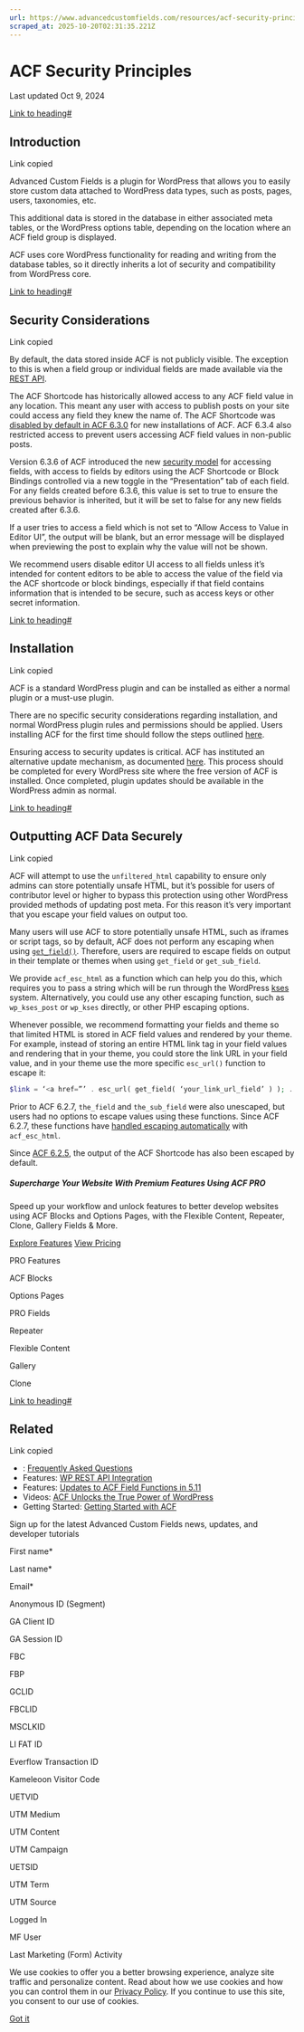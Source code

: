 ```yaml
---
url: https://www.advancedcustomfields.com/resources/acf-security-principles
scraped_at: 2025-10-20T02:31:35.221Z
---
```


# ACF Security Principles

Last updated Oct 9, 2024

[Link to heading#](https://www.advancedcustomfields.com/resources/acf-security-principles/#introduction)

## Introduction

Link copied

Advanced Custom Fields is a plugin for WordPress that allows you to easily store custom data attached to WordPress data types, such as posts, pages, users, taxonomies, etc.

This additional data is stored in the database in either associated meta tables, or the WordPress options table, depending on the location where an ACF field group is displayed.

ACF uses core WordPress functionality for reading and writing from the database tables, so it directly inherits a lot of security and compatibility from WordPress core.

[Link to heading#](https://www.advancedcustomfields.com/resources/acf-security-principles/#security-considerations)

## Security Considerations

Link copied

By default, the data stored inside ACF is not publicly visible. The exception to this is when a field group or individual fields are made available via the [REST API](https://www.advancedcustomfields.com/resources/wp-rest-api-integration/).

The ACF Shortcode has historically allowed access to any ACF field value in any location. This meant any user with access to publish posts on your site could access any field they knew the name of. The ACF Shortcode was [disabled by default in ACF 6.3.0](https://www.advancedcustomfields.com/blog/acf-6-3-0-released/#acf-shortcode) for new installations of ACF. ACF 6.3.4 also restricted access to prevent users accessing ACF field values in non-public posts.

Version 6.3.6 of ACF introduced the new [security model](https://www.advancedcustomfields.com/blog/acf-6-3-6/#field-value-access-editor) for accessing fields, with access to fields by editors using the ACF Shortcode or Block Bindings controlled via a new toggle in the “Presentation” tab of each field. For any fields created before 6.3.6, this value is set to true to ensure the previous behavior is inherited, but it will be set to false for any new fields created after 6.3.6.

If a user tries to access a field which is not set to “Allow Access to Value in Editor UI”, the output will be blank, but an error message will be displayed when previewing the post to explain why the value will not be shown.

We recommend users disable editor UI access to all fields unless it’s intended for content editors to be able to access the value of the field via the ACF shortcode or block bindings, especially if that field contains information that is intended to be secure, such as access keys or other secret information.

[Link to heading#](https://www.advancedcustomfields.com/resources/acf-security-principles/#installation)

## Installation

Link copied

ACF is a standard WordPress plugin and can be installed as either a normal plugin or a must-use plugin.

There are no specific security considerations regarding installation, and normal WordPress plugin rules and permissions should be applied. Users installing ACF for the first time should follow the steps outlined [here](https://www.advancedcustomfields.com/blog/installing-and-upgrading-to-the-latest-version-of-acf/#install-acf).

Ensuring access to security updates is critical. ACF has instituted an alternative update mechanism, as documented [here](https://www.advancedcustomfields.com/blog/installing-and-upgrading-to-the-latest-version-of-acf/#update-acf). This process should be completed for every WordPress site where the free version of ACF is installed. Once completed, plugin updates should be available in the WordPress admin as normal.

[Link to heading#](https://www.advancedcustomfields.com/resources/acf-security-principles/#outputting-acf-data-securely)

## Outputting ACF Data Securely

Link copied

ACF will attempt to use the `unfiltered_html` capability to ensure only admins can store potentially unsafe HTML, but it’s possible for users of contributor level or higher to bypass this protection using other WordPress provided methods of updating post meta. For this reason it’s very important that you escape your field values on output too.

Many users will use ACF to store potentially unsafe HTML, such as iframes or script tags, so by default, ACF does not perform any escaping when using [`get_field()`](https://www.advancedcustomfields.com/resources/get_field/). Therefore, users are required to escape fields on output in their template or themes when using `get_field` or `get_sub_field`.

We provide `acf_esc_html` as a function which can help you do this, which requires you to pass a string which will be run through the WordPress [kses](https://developer.wordpress.org/reference/functions/wp_kses/) system. Alternatively, you could use any other escaping function, such as `wp_kses_post` or `wp_kses` directly, or other PHP escaping options.

Whenever possible, we recommend formatting your fields and theme so that limited HTML is stored in ACF field values and rendered by your theme. For example, instead of storing an entire HTML link tag in your field values and rendering that in your theme, you could store the link URL in your field value, and in your theme use the more specific `esc_url()` function to escape it:

```php
$link = ‘<a href=”’ . esc_url( get_field( ‘your_link_url_field’ ) ); . ‘“>link text</a>`
```

Prior to ACF 6.2.7, `the_field` and `the_sub_field` were also unescaped, but users had no options to escape values using these functions. Since ACF 6.2.7, these functions have [handled escaping automatically](https://www.advancedcustomfields.com/blog/acf-6-2-5-security-release) with `acf_esc_html`.

Since [ACF 6.2.5](https://www.advancedcustomfields.com/blog/acf-6-2-5-security-release), the output of the ACF Shortcode has also been escaped by default.

##### Supercharge Your Website With Premium Features Using ACF PRO

Speed up your workflow and unlock features to better develop websites using ACF Blocks and Options Pages, with the Flexible Content, Repeater,
Clone, Gallery Fields & More.


[Explore Features](https://www.advancedcustomfields.com/pro/) [View Pricing](https://www.advancedcustomfields.com/pro/#pricing-table/)

PRO Features

ACF Blocks

Options Pages

PRO Fields

Repeater

Flexible Content

Gallery

Clone

[Link to heading#](https://www.advancedcustomfields.com/resources/acf-security-principles/#related)

## Related

Link copied

- : [Frequently Asked Questions](https://www.advancedcustomfields.com/resources/frequently-asked-questions/)
- Features: [WP REST API Integration](https://www.advancedcustomfields.com/resources/wp-rest-api-integration/)
- Features: [Updates to ACF Field Functions in 5.11](https://www.advancedcustomfields.com/resources/acf-field-functions/)
- Videos: [ACF Unlocks the True Power of WordPress](https://www.advancedcustomfields.com/resources/acf-unlocks-the-true-power-of-wordpress/)
- Getting Started: [Getting Started with ACF](https://www.advancedcustomfields.com/resources/getting-started-with-acf/)

Sign up for the latest Advanced Custom Fields news, updates, and developer tutorials

First name\*

Last name\*

Email\*

Anonymous ID (Segment)

GA Client ID

GA Session ID

FBC

FBP

GCLID

FBCLID

MSCLKID

LI FAT ID

Everflow Transaction ID

Kameleoon Visitor Code

UETVID

UTM Medium

UTM Content

UTM Campaign

UETSID

UTM Term

UTM Source

Logged In

MF User

Last Marketing (Form) Activity

We use cookies to offer you a better browsing experience, analyze site traffic and personalize content. Read about how we use cookies and how you can control them in our [Privacy Policy](https://wpengine.com/legal/privacy/). If you continue to use this site, you consent to our use of cookies.

[Got it](https://www.advancedcustomfields.com/resources/acf-security-principles/#)